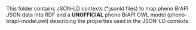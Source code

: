 This folder contains JSON-LD contexts (*.jsonld files) to map pheno BrAPI JSON data into RDF and a **UNOFFICIAL** pheno BrAPI OWL model (pheno-brapi-model.owl) describing the properties used in the JSON-LD contexts.

